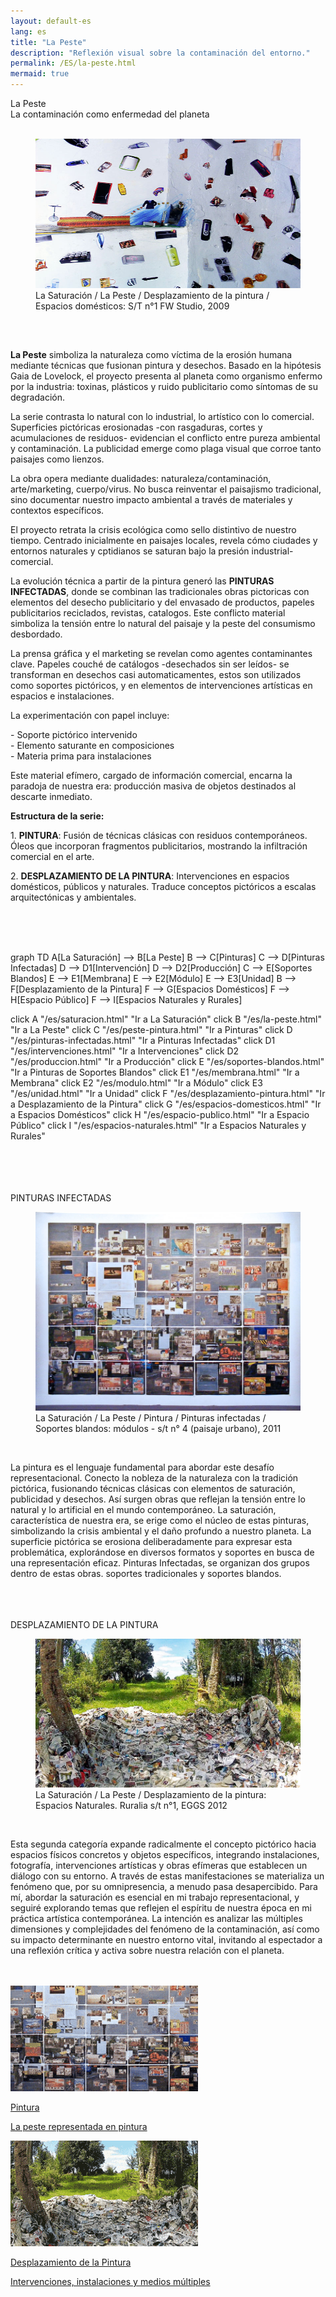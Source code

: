 ```yaml
---
layout: default-es  
lang: es  
title: "La Peste"  
description: "Reflexión visual sobre la contaminación del entorno."  
permalink: /ES/la-peste.html  
mermaid: true  
---
```

<div class="titulo">La Peste</div>
<div class="subtitulo">La contaminación como enfermedad del planeta</div>
<br>
<figure class="imagen-con-caption">
  <img src="/assets/img/la-peste-ruido-fweason-024.jpg" alt="Obra artística sobre contaminación ambiental" loading="lazy">
  <figcaption>La Saturación / La Peste / Desplazamiento de la pintura / Espacios domésticos: S/T n°1 FW Studio, 2009</figcaption>
</figure>
<br>
<div class="parrafo" style="margin-top: 6%;">
  <p><strong>La Peste</strong> simboliza la naturaleza como víctima de la erosión humana mediante técnicas que fusionan pintura y desechos. Basado en la hipótesis Gaia de Lovelock, el proyecto presenta al planeta como organismo enfermo por la industria: toxinas, plásticos y ruido publicitario como síntomas de su degradación.</p>
  <p>La serie contrasta lo natural con lo industrial, lo artístico con lo comercial. Superficies pictóricas erosionadas -con rasgaduras, cortes y acumulaciones de residuos- evidencian el conflicto entre pureza ambiental y contaminación. La publicidad emerge como plaga visual que corroe tanto paisajes como lienzos.</p>
</div>
<div class="parrafo">
  <p>La obra opera mediante dualidades: naturaleza/contaminación, arte/marketing, cuerpo/virus. No busca reinventar el paisajismo tradicional, sino documentar nuestro impacto ambiental a través de materiales y contextos específicos.</p>
  <p>El proyecto retrata la crisis ecológica como sello distintivo de nuestro tiempo. Centrado inicialmente en paisajes locales, revela cómo ciudades y entornos naturales y cptidianos se saturan bajo la presión industrial-comercial.</p>
</div>

<div class="parrafo">
  <p>La evolución técnica a partir de la pintura generó las <strong>PINTURAS INFECTADAS</strong>, donde se combinan las tradicionales obras pictoricas con elementos del desecho publicitario y del envasado de productos, papeles publicitarios reciclados, revistas, catalogos. Este conflicto material simboliza la tensión entre lo natural del paisaje y la peste del consumismo desbordado.</p>
  <p>La prensa gráfica y el marketing se revelan como agentes contaminantes clave. Papeles couché de catálogos -desechados sin ser leídos- se transforman en desechos casi automaticamentes, estos son utilizados como soportes pictóricos, y en elementos de intervenciones artísticas en espacios e instalaciones.</p>
</div>

<div class="parrafo">
  <p>La experimentación con papel incluye:</p>
  <p>- Soporte pictórico intervenido<br>
     - Elemento saturante en composiciones<br>
     - Materia prima para instalaciones</p>

  <p>Este material efímero, cargado de información comercial, encarna la paradoja de nuestra era: producción masiva de objetos destinados al descarte inmediato.</p>
</div>

<div class="parrafo">
  <p><strong>Estructura de la serie:</strong></p>
  <p>1. <strong>PINTURA</strong>: Fusión de técnicas clásicas con residuos contemporáneos. Óleos que incorporan fragmentos publicitarios, mostrando la infiltración comercial en el arte.</p>

  <p>2. <strong>DESPLAZAMIENTO DE LA PINTURA</strong>: Intervenciones en espacios domésticos, públicos y naturales. Traduce conceptos pictóricos a escalas arquitectónicas y ambientales.</p>
</div>

<br><br><br>
<div class="mermaid">
graph TD
  A[La Saturación] --> B[La Peste]
  B --> C[Pinturas]
  C --> D[Pinturas Infectadas]
  D --> D1[Intervención]
  D --> D2[Producción]
  C --> E[Soportes Blandos]
  E --> E1[Membrana]
  E --> E2[Módulo]
  E --> E3[Unidad]
  B --> F[Desplazamiento de la Pintura]
  F --> G[Espacios Domésticos]
  F --> H[Espacio Público]
  F --> I[Espacios Naturales y Rurales]

  click A "/es/saturacion.html" "Ir a La Saturación"
  click B "/es/la-peste.html" "Ir a La Peste"
  click C "/es/peste-pintura.html" "Ir a Pinturas"
  click D "/es/pinturas-infectadas.html" "Ir a Pinturas Infectadas"
  click D1 "/es/intervenciones.html" "Ir a Intervenciones"
  click D2 "/es/produccion.html" "Ir a Producción"
  click E "/es/soportes-blandos.html" "Ir a Pinturas de Soportes Blandos"
  click E1 "/es/membrana.html" "Ir a Membrana"
  click E2 "/es/modulo.html" "Ir a Módulo"
  click E3 "/es/unidad.html" "Ir a Unidad"
  click F "/es/desplazamiento-pintura.html" "Ir a Desplazamiento de la Pintura"
  click G "/es/espacios-domesticos.html" "Ir a Espacios Domésticos"
  click H "/es/espacio-publico.html" "Ir a Espacio Público"
  click I "/es/espacios-naturales.html" "Ir a Espacios Naturales y Rurales"
</div>
<br><br><br><br>

<div class="subtitulo">PINTURAS INFECTADAS</div>
<figure class="imagen-con-caption">
  <img src="/assets/img/la-peste-pintura-s-blando-mod-04.jpg" alt="La Peste - imagen de contaminación" loading="lazy">
  <figcaption>La Saturación / La Peste / Pintura / Pinturas infectadas / Soportes blandos: módulos - s/t n° 4 (paisaje urbano), 2011</figcaption>
</figure>
<br>
<div class="parrafo">
 <p> La pintura es el lenguaje fundamental para abordar este desafío representacional. Conecto la nobleza de la naturaleza con la tradición pictórica, fusionando técnicas clásicas con elementos de saturación, publicidad y desechos. Así surgen obras que reflejan la tensión entre lo natural y lo artificial en el mundo contemporáneo. La saturación, característica de nuestra era, se erige como el núcleo de estas pinturas, simbolizando la crisis ambiental y el daño profundo a nuestro planeta. La superficie pictórica se erosiona deliberadamente para expresar esta problemática, explorándose en diversos formatos y soportes en busca de una representación eficaz. Pinturas Infectadas, se organizan dos grupos dentro de estas obras. soportes tradicionales y soportes blandos.</p>
</div>
<br><br><br>

<div class="subtitulo">DESPLAZAMIENTO DE LA PINTURA</div>
<figure class="imagen-con-caption">
  <img src="/assets/img/la-peste-desp-espacio-rural-ruralias01.jpg" alt="La Saturación - Manifestación del Exceso" loading="lazy">
  <figcaption>La Saturación / La Peste / Desplazamiento de la pintura: Espacios Naturales. Ruralia s/t n°1, EGGS 2012</figcaption>
</figure>
<br>
<div class="parrafo">
  <p>
    Esta segunda categoría expande radicalmente el concepto pictórico hacia espacios físicos concretos y objetos específicos, integrando instalaciones, fotografía, intervenciones artísticas y obras efímeras que establecen un diálogo con su entorno. A través de estas manifestaciones se materializa un fenómeno que, por su omnipresencia, a menudo pasa desapercibido. Para mí, abordar la saturación es esencial en mi trabajo representacional, y seguiré explorando temas que reflejen el espíritu de nuestra época en mi práctica artística contemporánea. La intención es analizar las múltiples dimensiones y complejidades del fenómeno de la contaminación, así como su impacto determinante en nuestro entorno vital, invitando al espectador a una reflexión crítica y activa sobre nuestra relación con el planeta.
  </p>
</div>
<br><br>

<div class="button-container">
  <a href="/ES/peste-pintura.html" class="fancy-button">
    <div class="button-content">
      <img src="/assets/img/boton-la-peste-pintura.gif" alt="La Peste en Pintura">
      <p class="title">Pintura</p>
      <p class="subtitle">La peste representada en pintura</p>
    </div>
  </a>
  <a href="/contaminacion-sonora.html" class="fancy-button">
    <div class="button-content">
      <img src="/assets/img/boton-la-peste-desplazamiento.gif" alt="Desplazamiento de la Pintura">
      <p class="title">Desplazamiento de la Pintura</p>
      <p class="subtitle">Intervenciones, instalaciones y medios múltiples</p>
    </div>
  </a>
</div>
<br>
